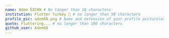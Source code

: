 ```yaml
---
name: Adem ÖZCAN # No longer than 18 characters
institution: Flutter Turkey 🚩 # no longer than 58 characters
profile_pic: adem68.png # Name and extension of your profile picture(ex. mona.png)
quote: Fluttering... # no longer than 100 characters
github_user: Adem68
---
```

